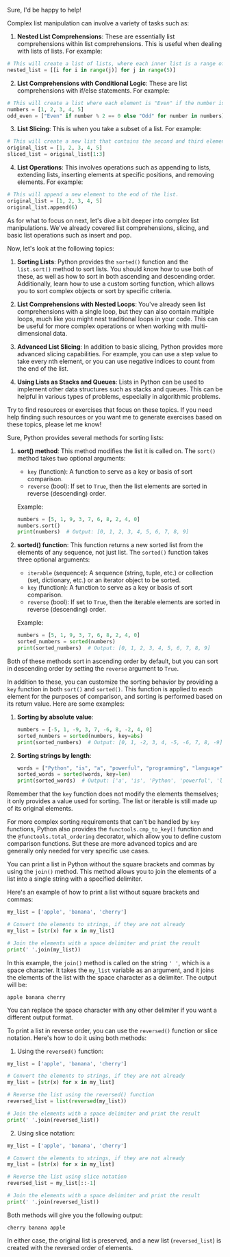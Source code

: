 Sure, I'd be happy to help!

Complex list manipulation can involve a variety of tasks such as:

1. **Nested List Comprehensions**: These are essentially list comprehensions within list comprehensions. This is useful when dealing with lists of lists. For example:

```python
# This will create a list of lists, where each inner list is a range of numbers.
nested_list = [[i for i in range(j)] for j in range(5)]
```

2. **List Comprehensions with Conditional Logic**: These are list comprehensions with if/else statements. For example:

```python
# This will create a list where each element is "Even" if the number is even, and "Odd" if the number is odd.
numbers = [1, 2, 3, 4, 5]
odd_even = ["Even" if number % 2 == 0 else "Odd" for number in numbers]
```

3. **List Slicing**: This is when you take a subset of a list. For example:

```python
# This will create a new list that contains the second and third elements of the original list.
original_list = [1, 2, 3, 4, 5]
sliced_list = original_list[1:3]
```

4. **List Operations**: This involves operations such as appending to lists, extending lists, inserting elements at specific positions, and removing elements. For example:

```python
# This will append a new element to the end of the list.
original_list = [1, 2, 3, 4, 5]
original_list.append(6)
```

As for what to focus on next, let's dive a bit deeper into complex list manipulations. We've already covered list comprehensions, slicing, and basic list operations such as insert and pop.

Now, let's look at the following topics:

1. **Sorting Lists**: Python provides the `sorted()` function and the `list.sort()` method to sort lists. You should know how to use both of these, as well as how to sort in both ascending and descending order. Additionally, learn how to use a custom sorting function, which allows you to sort complex objects or sort by specific criteria.

2. **List Comprehensions with Nested Loops**: You've already seen list comprehensions with a single loop, but they can also contain multiple loops, much like you might nest traditional loops in your code. This can be useful for more complex operations or when working with multi-dimensional data.

3. **Advanced List Slicing**: In addition to basic slicing, Python provides more advanced slicing capabilities. For example, you can use a step value to take every nth element, or you can use negative indices to count from the end of the list.

4. **Using Lists as Stacks and Queues**: Lists in Python can be used to implement other data structures such as stacks and queues. This can be helpful in various types of problems, especially in algorithmic problems.

Try to find resources or exercises that focus on these topics. If you need help finding such resources or you want me to generate exercises based on these topics, please let me know!


Sure, Python provides several methods for sorting lists:

1. **sort() method**: This method modifies the list it is called on. The `sort()` method takes two optional arguments:
   - `key` (function): A function to serve as a key or basis of sort comparison.
   - `reverse` (bool): If set to `True`, then the list elements are sorted in reverse (descending) order.

   Example:
   ```python
   numbers = [5, 1, 9, 3, 7, 6, 8, 2, 4, 0]
   numbers.sort()
   print(numbers)  # Output: [0, 1, 2, 3, 4, 5, 6, 7, 8, 9]
   ```

2. **sorted() function**: This function returns a new sorted list from the elements of any sequence, not just list. The `sorted()` function takes three optional arguments:
   - `iterable` (sequence): A sequence (string, tuple, etc.) or collection (set, dictionary, etc.) or an iterator object to be sorted.
   - `key` (function): A function to serve as a key or basis of sort comparison.
   - `reverse` (bool): If set to `True`, then the iterable elements are sorted in reverse (descending) order.

   Example:
   ```python
   numbers = [5, 1, 9, 3, 7, 6, 8, 2, 4, 0]
   sorted_numbers = sorted(numbers)
   print(sorted_numbers)  # Output: [0, 1, 2, 3, 4, 5, 6, 7, 8, 9]
   ```

Both of these methods sort in ascending order by default, but you can sort in descending order by setting the `reverse` argument to `True`.

In addition to these, you can customize the sorting behavior by providing a `key` function in both `sort()` and `sorted()`. This function is applied to each element for the purposes of comparison, and sorting is performed based on its return value. Here are some examples:

1. **Sorting by absolute value**:

   ```python
   numbers = [-5, 1, -9, 3, 7, -6, 8, -2, 4, 0]
   sorted_numbers = sorted(numbers, key=abs)
   print(sorted_numbers)  # Output: [0, 1, -2, 3, 4, -5, -6, 7, 8, -9]
   ```

2. **Sorting strings by length**:

   ```python
   words = ["Python", "is", "a", "powerful", "programming", "language"]
   sorted_words = sorted(words, key=len)
   print(sorted_words)  # Output: ['a', 'is', 'Python', 'powerful', 'language', 'programming']
   ```

Remember that the `key` function does not modify the elements themselves; it only provides a value used for sorting. The list or iterable is still made up of its original elements.

For more complex sorting requirements that can't be handled by `key` functions, Python also provides the `functools.cmp_to_key()` function and the `@functools.total_ordering` decorator, which allow you to define custom comparison functions. But these are more advanced topics and are generally only needed for very specific use cases.


You can print a list in Python without the square brackets and commas by using the `join()` method. This method allows you to join the elements of a list into a single string with a specified delimiter.

Here's an example of how to print a list without square brackets and commas:

```python
my_list = ['apple', 'banana', 'cherry']

# Convert the elements to strings, if they are not already
my_list = [str(x) for x in my_list]

# Join the elements with a space delimiter and print the result
print(' '.join(my_list))
```

In this example, the `join()` method is called on the string `' '`, which is a space character. It takes the `my_list` variable as an argument, and it joins the elements of the list with the space character as a delimiter. The output will be:

```
apple banana cherry
```

You can replace the space character with any other delimiter if you want a different output format.

To print a list in reverse order, you can use the `reversed()` function or slice notation. Here's how to do it using both methods:

1. Using the `reversed()` function:

```python
my_list = ['apple', 'banana', 'cherry']

# Convert the elements to strings, if they are not already
my_list = [str(x) for x in my_list]

# Reverse the list using the reversed() function
reversed_list = list(reversed(my_list))

# Join the elements with a space delimiter and print the result
print(' '.join(reversed_list))
```

2. Using slice notation:

```python
my_list = ['apple', 'banana', 'cherry']

# Convert the elements to strings, if they are not already
my_list = [str(x) for x in my_list]

# Reverse the list using slice notation
reversed_list = my_list[::-1]

# Join the elements with a space delimiter and print the result
print(' '.join(reversed_list))
```

Both methods will give you the following output:

```
cherry banana apple
```

In either case, the original list is preserved, and a new list (`reversed_list`) is created with the reversed order of elements.